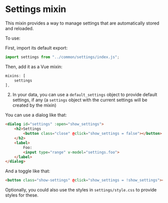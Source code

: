 # Settings mixin

This mixin provides a way to manage settings that are automatically stored and reloaded.

To use:

First, import its default export:

```js
import settings from "../common/settings/index.js";
```

Then, add it as a Vue mixin:

```js
mixins: [
	settings
],
```

2. In your data, you can use a `default_settings` object to provide default settings, if any (a `settings` object with the current settings will be created by the mixin)

You can use a dialog like that:

```html
<dialog id="settings" :open="show_settings">
	<h2>Settings
		<button class="close" @click="show_settings = false"></button>
	</h2>
	<label>
		Foo:
		<input type="range" v-model="settings.foo">
	</label>
</dialog>
```

And a toggle like that:

```html
<button class="show-settings" @click="show_settings = !show_settings"></button>
```

Optionally, you could also use the styles in `settings/style.css` to provide styles for these.
